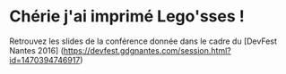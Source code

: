# Chérie j'ai imprimé Lego'sses !
Retrouvez les slides de la conférence donnée dans le cadre du [DevFest Nantes 2016] (https://devfest.gdgnantes.com/session.html?id=1470394746917) 
